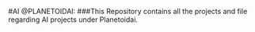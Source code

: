 #AI @PLANETOIDAI:
###This Repository contains all the projects and file regarding AI projects under Planetoidai.

